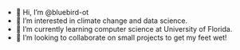 - 👋 Hi, I’m @bluebird-ot
- 👀 I’m interested in climate change and data science.
- 🌱 I’m currently learning computer science at University of Florida.
- 💞️ I’m looking to collaborate on small projects to get my feet wet!

<!---
bluebird-ot/bluebird-ot is a ✨ special ✨ repository because its `README.md` (this file) appears on your GitHub profile.
You can click the Preview link to take a look at your changes.
--->
